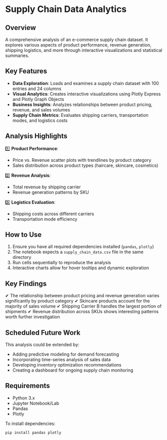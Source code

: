 # Supply Chain Data Analytics

## Overview
A comprehensive analysis of an e-commerce supply chain dataset. It explores various aspects of product performance, revenue generation, shipping logistics, and more through interactive visualizations and statistical summaries.

## Key Features

- **Data Exploration**: Loads and examines a supply chain dataset with 100 entries and 24 columns
- **Visual Analytics**: Creates interactive visualizations using Plotly Express and Plotly Graph Objects
- **Business Insights**: Analyzes relationships between product pricing, revenue, and sales volumes
- **Supply Chain Metrics**: Evaluates shipping carriers, transportation modes, and logistics costs

## Analysis Highlights

1️⃣ **Product Performance**:
   - Price vs. Revenue scatter plots with trendlines by product category
   - Sales distribution across product types (haircare, skincare, cosmetics)

2️⃣ **Revenue Analysis**:
   - Total revenue by shipping carrier
   - Revenue generation patterns by SKU

3️⃣ **Logistics Evaluation**:
   - Shipping costs across different carriers
   - Transportation mode efficiency

## How to Use

1. Ensure you have all required dependencies installed (`pandas`, `plotly`)
2. The notebook expects a `supply_chain_data.csv` file in the same directory
3. Run cells sequentially to reproduce the analysis
4. Interactive charts allow for hover tooltips and dynamic exploration

## Key Findings

✔ The relationship between product pricing and revenue generation varies significantly by product category
✔ Skincare products account for the majority of sales volume
✔ Shipping Carrier B handles the largest portion of shipments
✔ Revenue distribution across SKUs shows interesting patterns worth further investigation

## Scheduled Future Work

This analysis could be extended by:
- Adding predictive modeling for demand forecasting
- Incorporating time-series analysis of sales data
- Developing inventory optimization recommendations
- Creating a dashboard for ongoing supply chain monitoring

## Requirements

- Python 3.x
- Jupyter Notebook/Lab
- Pandas
- Plotly

To install dependencies:
```
pip install pandas plotly
```

